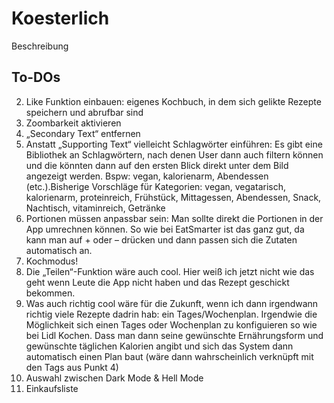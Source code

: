 # Koesterlich

Beschreibung 

## To-DOs

2. Like Funktion einbauen: eigenes Kochbuch, in dem sich gelikte Rezepte speichern und abrufbar sind
3. Zoombarkeit aktivieren 
4.	„Secondary Text“ entfernen
5.	Anstatt „Supporting Text“ vielleicht Schlagwörter einführen: Es gibt eine Bibliothek an Schlagwörtern, nach denen User dann auch filtern können und die könnten dann auf den ersten Blick direkt unter dem Bild angezeigt werden. Bspw: vegan, kalorienarm, Abendessen (etc.).Bisherige Vorschläge für Kategorien: vegan, vegatarisch, kalorienarm, proteinreich, Frühstück, Mittagessen, Abendessen, Snack, Nachtisch, vitaminreich, Getränke
6.	Portionen müssen anpassbar sein: Man sollte direkt die Portionen in der App umrechnen können. So wie bei EatSmarter ist das ganz gut, da kann man auf + oder – drücken und dann passen sich die Zutaten automatisch an. 
7.	Kochmodus!
8.	Die „Teilen“-Funktion wäre auch cool. Hier weiß ich jetzt nicht wie das geht wenn Leute die App nicht haben und das Rezept geschickt bekommen. 
9.	Was auch richtig cool wäre für die Zukunft, wenn ich dann irgendwann richtig viele Rezepte dadrin hab: ein Tages/Wochenplan. Irgendwie die Möglichkeit sich einen Tages oder Wochenplan zu konfiguieren so wie bei Lidl Kochen. Dass man dann seine gewünschte Ernährungsform und gewünschte täglichen Kalorien angibt und sich das System dann automatisch einen Plan baut (wäre dann wahrscheinlich verknüpft mit den Tags aus Punkt 4)
10.	Auswahl zwischen Dark Mode & Hell Mode 
11.	Einkaufsliste
